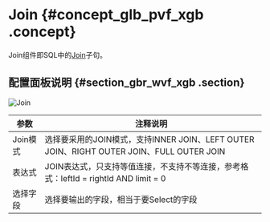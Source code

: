 # Join {#concept_glb_pvf_xgb .concept}

Join组件即SQL中的[Join](../../../../../cn.zh-CN/用户指南/SQL/SELECT操作/JOIN.md#)子句。

## 配置面板说明 {#section_gbr_wvf_xgb .section}

![Join](http://static-aliyun-doc.oss-cn-hangzhou.aliyuncs.com/assets/img/131685/155123403039596_zh-CN.png)

|参数|注释说明|
|--|----|
|Join模式|选择要采用的JOIN模式，支持INNER JOIN、LEFT OUTER JOIN、RIGHT OUTER JOIN、FULL OUTER JOIN|
|表达式|JOIN表达式，只支持等值连接，不支持不等连接，参考格式：leftId = rightId AND limit = 0|
|选择字段|选择要输出的字段，相当于要Select的字段|

